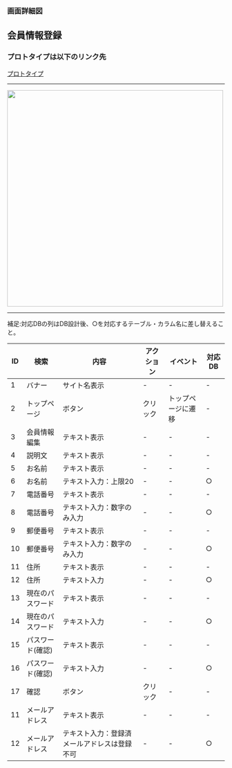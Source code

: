 ### 画面詳細図
## 会員情報登録
### プロトタイプは以下のリンク先
[プロトタイプ](https://www.figma.com/file/36DPETfL3dwzP5NjNW1WZQ/Untitled?node-id=0%3A1)
*****
<img src="img/egister.png" width="500">

*****

補足:対応DBの列はDB設計後、○を対応するテーブル・カラム名に差し替えること。

| ID | 検索 | 内容 | アクション | イベント | 対応DB |
|----|-----|-----|---------|--------|-------|
|1|バナー|サイト名表示|-|-|-|
|2|トップページ|ボタン|クリック|トップページに遷移|-|
|3|会員情報編集|テキスト表示|-|-|-|
|4|説明文|テキスト表示|-|-|-|
|5|お名前|テキスト表示|-|-|-|
|6|お名前|テキスト入力：上限20|-|-|○|
|7|電話番号|テキスト表示|-|-|-|
|8|電話番号|テキスト入力：数字のみ入力|-|-|○|
|9|郵便番号|テキスト表示|-|-|-|
|10|郵便番号|テキスト入力：数字のみ入力|-|-|○|
|11|住所|テキスト表示|-|-|-|
|12|住所|テキスト入力|-|-|○|
|13|現在のパスワード|テキスト表示|-|-|-|
|14|現在のパスワード|テキスト入力|-|-|○|
|15|パスワード(確認)|テキスト表示|-|-|-|
|16|パスワード(確認)|テキスト入力|-|-|○|
|17|確認|ボタン|クリック|-|-|
|11|メールアドレス|テキスト表示|-|-|-|
|12|メールアドレス|テキスト入力：登録済メールアドレスは登録不可|-|-|○|
